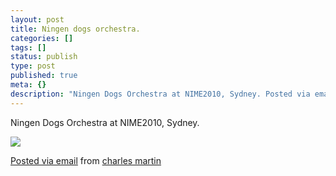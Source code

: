 ```yaml
---
layout: post
title: Ningen dogs orchestra.
categories: []
tags: []
status: publish
type: post
published: true
meta: {}
description: "Ningen Dogs Orchestra at NIME2010, Sydney. Posted via email from charles martin"
---
```


Ningen Dogs Orchestra at NIME2010, Sydney.

![]({{site.baseurl}}/assets/posterous/charlesmartin/2010-06-ningendogs.jpg)

[Posted via email](http://posterous.com)  from 
[charles martin](http://charlesmartin.posterous.com/ningen-dogs-orchestra)
